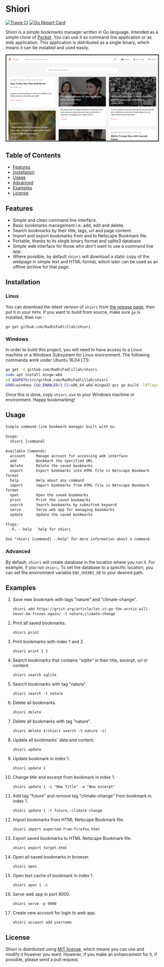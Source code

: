 # Shiori

[![Travis CI](https://travis-ci.org/RadhiFadlillah/shiori.svg?branch=master)](https://travis-ci.org/RadhiFadlillah/shiori)
[![Go Report Card](https://goreportcard.com/badge/github.com/radhifadlillah/shiori)](https://goreportcard.com/report/github.com/radhifadlillah/shiori)

Shiori is a simple bookmarks manager written in Go language. Intended as a simple clone of [Pocket](https://getpocket.com//). You can use it as command line application or as web application. This application is distributed as a single binary, which means it can be installed and used easily.

![Screenshot](https://raw.githubusercontent.com/RadhiFadlillah/shiori/master/screenshot.png)

## Table of Contents

- [Features](#features)
- [Installation](#installation)
- [Usage](#usage)
- [Advanced](#advanced)
- [Examples](#examples)
- [License](#license)

## Features

- Simple and clean command line interface.
- Basic bookmarks management i.e. add, edit and delete.
- Search bookmarks by their title, tags, url and page content.
- Import and export bookmarks from and to Netscape Bookmark file.
- Portable, thanks to its single binary format and sqlite3 database
- Simple web interface for those who don't want to use a command line app.
- Where possible, by default `shiori` will download a static copy of the webpage in simple text and HTML format, which later can be used as an offline archive for that page.

## Installation

### Linux

You can download the latest version of `shiori` from [the release page](https://github.com/RadhiFadlillah/shiori/releases/latest), then put it in your `PATH`. If you want to build from source, make sure `go` is installed, then run :

```
go get github.com/RadhiFadlillah/shiori
```

### Windows

In order to build this project, you will need to have access to a Linux machine or a Windows Subsystem for Linux environment. The following commands work under Ubuntu 16.04 LTS:

```bash
go get -d github.com/RadhiFadlillah/shiori
sudo apt install mingw-w64
cd $GOPATH/src/github.com/RadhiFadlillah/shiori
GOOS=windows CGO_ENABLED=1 CC=x86_64-w64-mingw32-gcc go build -ldflags "-extldflags -static"

```

Once this is done, copy `shiori.exe` to your Windows machine or environment. Happy bookmarking!

## Usage

```
Simple command-line bookmark manager built with Go.

Usage:
  shiori [command]

Available Commands:
  account     Manage account for accessing web interface
  add         Bookmark the specified URL
  delete      Delete the saved bookmarks
  export      Export bookmarks into HTML file in Netscape Bookmark format
  help        Help about any command
  import      Import bookmarks from HTML file in Netscape Bookmark format
  open        Open the saved bookmarks
  print       Print the saved bookmarks
  search      Search bookmarks by submitted keyword
  serve       Serve web app for managing bookmarks
  update      Update the saved bookmarks

Flags:
  -h, --help   help for shiori

Use "shiori [command] --help" for more information about a command.
```

### Advanced

By default, `shiori` will create database in the location where you run it. For example, if you run `shiori`. To set the database to a specific location, you can set the environment variable `ENV_SHIORI_DB` to your desired path. 

## Examples

1. Save new bookmark with tags "nature" and "climate-change".

   ```
   shiori add https://grist.org/article/let-it-go-the-arctic-will-never-be-frozen-again/ -t nature,climate-change
   ```

2. Print all saved bookmarks.

   ```
   shiori print
   ```

2. Print bookmarks with index 1 and 2.

   ```
   shiori print 1 2
   ```

3. Search bookmarks that contains "sqlite" in their title, excerpt, url or content.

   ```
   shiori search sqlite
   ```

4. Search bookmarks with tag "nature".

   ```
   shiori search -t nature
   ```

5. Delete all bookmarks.

   ```
   shiori delete
   ```

6. Delete all bookmarks with tag "nature".

   ```
   shiori delete $(shiori search -t nature -i)
   ```

7. Update all bookmarks' data and content.

   ```
   shiori update
   ```

8. Update bookmark in index 1.

   ```
   shiori update 1
   ```

9. Change title and excerpt from bookmark in index 1.

   ```
   shiori update 1 -i "New Title" -e "New excerpt"
   ```

10. Add tag "future" and remove tag "climate-change" from bookmark in index 1.

    ```
    shiori update 1 -t future,-climate-change
    ```

11. Import bookmarks from HTML Netscape Bookmark file.

    ```
    shiori import exported-from-firefox.html
    ```

12. Export saved bookmarks to HTML Netscape Bookmark file.

    ```
    shiori export target.html
    ```

13. Open all saved bookmarks in browser.

    ```
    shiori open
    ```

14. Open text cache of bookmark in index 1.

    ```
    shiori open 1 -c
    ```

15. Serve web app in port 9000.

    ```
    shiori serve -p 9000
    ```

16. Create new account for login to web app.

    ```
    shiori account add username
    ```

## License

Shiori is distributed using [MIT license](https://choosealicense.com/licenses/mit/), which means you can use and modify it however you want. However, if you make an enhancement for it, if possible, please send a pull request.
